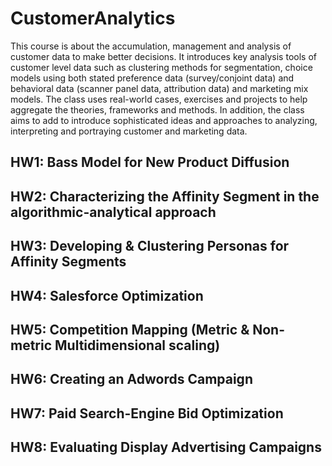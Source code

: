 # CustomerAnalytics
This course is about the accumulation, management and analysis of customer data to make better decisions. It introduces key analysis tools of customer level data such as clustering methods for segmentation, choice models using both stated preference data (survey/conjoint data) and behavioral data (scanner panel data, attribution data) and marketing mix models. The class uses real-world cases, exercises and projects to help aggregate the theories, frameworks and methods. In addition, the class aims to add to introduce sophisticated ideas and approaches to analyzing, interpreting and portraying customer and marketing data.

## HW1: Bass Model for New Product Diffusion

## HW2: Characterizing the Affinity Segment in the algorithmic-analytical approach

## HW3: Developing & Clustering Personas for Affinity Segments 

## HW4: Salesforce Optimization

## HW5: Competition Mapping (Metric & Non-metric Multidimensional scaling)

## HW6: Creating an Adwords Campaign

## HW7: Paid Search-Engine Bid Optimization 

## HW8: Evaluating Display Advertising Campaigns 
